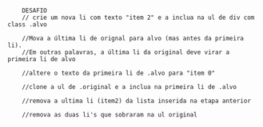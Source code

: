 		DESAFIO
        // crie um nova li com texto "item 2" e a inclua na ul de div com class .alvo

		//Mova a última li de orignal para alvo (mas antes da primeira li). 
        //Em outras palavras, a última li da original deve virar a primeira li de alvo

		//altere o texto da primeira li de .alvo para "item 0"

		//clone a ul de .original e a inclua na primeira li de .alvo

		//remova a ultima li (item2) da lista inserida na etapa anterior

		//remova as duas li's que sobraram na ul original